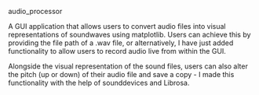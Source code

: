 audio_processor

A GUI application that allows users to convert audio files into visual representations of soundwaves using matplotlib. Users can achieve this by providing the file path of a .wav file, or alternatively, I have just added functionality to allow users to record audio live from within the GUI.

Alongside the visual representation of the sound files, users can also alter the pitch (up or down) of their audio file and save a copy - I made this functionality with the help of sounddevices and Librosa.
